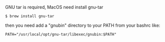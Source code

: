 GNU tar is required, MacOS need install gnu-tar
```
$ brew install gnu-tar
```

then you need add a "gnubin" directory to your PATH from your bashrc like:
```
PATH="/usr/local/opt/gnu-tar/libexec/gnubin:$PATH"
```